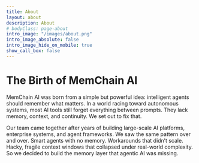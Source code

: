 ```yaml
---
title: About
layout: about
description: About
# bodyClass: page-about
intro_image: "/images/about.png"
intro_image_absolute: false
intro_image_hide_on_mobile: true
show_call_box: false
---
```

<!-- <img src="/images/about.png" width="500"> -->
# The Birth of MemChain AI 

<p class="lead">
MemChain AI was born from a simple but powerful idea: intelligent agents should remember what matters. In a world racing toward autonomous systems, most AI tools still forget everything between prompts. They lack memory, context, and continuity. We set out to fix that.
</p>

<p class="lead">
Our team came together after years of building large-scale AI platforms, enterprise systems, and agent frameworks. We saw the same pattern over and over. Smart agents with no memory. Workarounds that didn’t scale. Hacky, fragile context windows that collapsed under real-world complexity. So we decided to build the memory layer that agentic AI was missing.
</p>